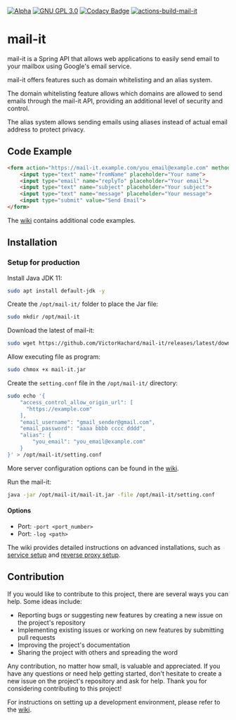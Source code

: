 [![Alpha](https://raster.shields.io/badge/maturity-Alpha-red.png)]()
[![GNU GPL 3.0](https://img.shields.io/badge/license-GNU_GPL_3.0-blue)](https://github.com/VictorHachard/mail-it/blob/main/LICENSE)
[![Codacy Badge](https://app.codacy.com/project/badge/Grade/2f86fd10ba9e41a39e4c268e7f0b65e7)](https://www.codacy.com/gh/VictorHachard/mail-it/dashboard?utm_source=github.com&amp;utm_medium=referral&amp;utm_content=VictorHachard/mail-it&amp;utm_campaign=Badge_Grade)
[![actions-build-mail-it](https://github.com/VictorHachard/mail-it/actions/workflows/actions-build-mail-it.yml/badge.svg)](https://github.com/VictorHachard/mail-it/actions/workflows/actions-build-mail-it.yml)

# mail-it

mail-it is a Spring API that allows web applications to easily send email to your mailbox using Google's email service.

mail-it offers features such as domain whitelisting and an alias system.

The domain whitelisting feature allows which domains are allowed to send emails through the mail-it API, providing an additional level of security and control.

The alias system allows sending emails using aliases instead of actual email address to protect privacy.

## Code Example

```html
<form action="https://mail-it.example.com/you_email@example.com" method="POST">
    <input type="text" name="fromName" placeholder="Your name">
    <input type="email" name="replyTo" placeholder="Your email">
    <input type="text" name="subject" placeholder="Your subject">
    <input type="text" name="message" placeholder="Your message">
    <input type="submit" value="Send Email">
</form>
```

The [wiki](https://github.com/VictorHachard/mail-it/wiki/Angular-implementation) contains additional code examples.

## Installation

### Setup for production

Install Java JDK 11:

```bash
sudo apt install default-jdk -y
```

Create the `/opt/mail-it/` folder to place the Jar file:

```bash
sudo mkdir /opt/mail-it
```

Download the latest of mail-it:

```bash
sudo wget https://github.com/VictorHachard/mail-it/releases/latest/download/mail-it.jar
```

Allow executing file as program:

```bash
sudo chmox +x mail-it.jar
```

Create the `setting.conf` file in the `/opt/mail-it/` directory:

```bash
sudo echo '{
    "access_control_allow_origin_url": [
      "https://example.com"
    ],
    "email_username": "gmail_sender@gmail.com",
    "email_password": "aaaa bbbb cccc dddd",
    "alias": {
        "you_email": "you_email@example.com"
    }
}' > /opt/mail-it/setting.conf
```

More server configuration options can be found in the [wiki](https://github.com/VictorHachard/mail-it/wiki/Server-Configuration-Options).

Run the mail-it:

```bash
java -jar /opt/mail-it/mail-it.jar -file /opt/mail-it/setting.conf
```

#### Options

-   Port: `-port <port_number>`
-   Port: `-log <path>`


The wiki provides detailed instructions on advanced installations, such as [service setup](https://github.com/VictorHachard/mail-it/wiki/Running-as-a-linux-service) and [reverse proxy setup](https://github.com/VictorHachard/mail-it/wiki/Reverse-proxy-setup).

## Contribution

If you would like to contribute to this project, there are several ways you can help. Some ideas include:

-   Reporting bugs or suggesting new features by creating a new issue on the project's repository
-   Implementing existing issues or working on new features by submitting pull requests
-   Improving the project's documentation
-   Sharing the project with others and spreading the word

Any contribution, no matter how small, is valuable and appreciated. If you have any questions or need help getting started, don't hesitate to create a new issue on the project's repository and ask for help. Thank you for considering contributing to this project!


For instructions on setting up a development environment, please refer to the [wiki](https://github.com/VictorHachard/mail-it/wiki/Setup-for-development).